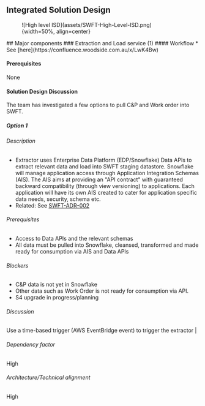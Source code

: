 ## Integrated Solution Design
<figure markdown>
  ![High level ISD](assets/SWFT-High-Level-ISD.png){width=50%, align=center} 
</figure>
## Major components
### Extraction and Load service (1)
#### Workflow
* See [here](https://confluence.woodside.com.au/x/LwK4Bw)

#### Prerequisites
None

#### Solution Design Discussion
The team has investigated a few options to pull C&P and Work order into SWFT.

##### Option 1

###### Description
* Extractor uses Enterprise Data Platform (EDP/Snowflake) Data APIs to extract relevant data and load into SWFT staging datastore. Snowflake will manage application access through Application Integration Schemas (AIS). The AIS aims at providing an "API contract" with guaranteed backward compatibility (through view versioning) to applications. Each application will have its own AIS created to cater for application specific data needs, security, schema etc.
* Related: See [SWFT-ADR-002](https://confluence.woodside.com.au/x/Vge4Bw)
###### Prerequisites
* Access to Data APIs and the relevant schemas
* All data must be pulled into Snowflake, cleansed, transformed and made ready for consumption via AIS and Data APIs
###### Blockers
* C&P data is not yet in Snowflake
* Other data such as Work Order is not ready for consumption via API.
* S4 upgrade in progress/planning
###### Discussion
Use a time-based trigger (AWS EventBridge event) to trigger the extractor |
###### Dependency factor
High
###### Architecture/Technical alignment
High
